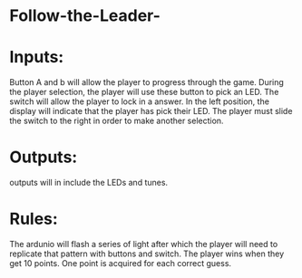 # Follow-the-Leader-

# Inputs:
Button A and b will allow the player to progress through the game. During the player selection, the player will use these button to pick an LED.
The switch will allow the player to lock in a answer. In the left position, the display will indicate that the player has pick their LED. The player must slide the switch to the right in order to make another selection.

# Outputs:
outputs will in include the LEDs and tunes.

# Rules:
The ardunio will flash a series of light after which the player will need to replicate that pattern with buttons and switch. The player wins when they get 10 points. One point is acquired for each correct guess.
